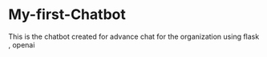 # My-first-Chatbot
This is the chatbot created for advance chat for the organization using flask , openai 
